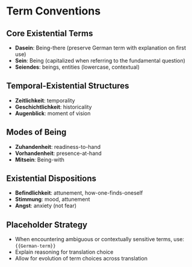 # Term Conventions

## Core Existential Terms
- **Dasein**: Being-there (preserve German term with explanation on first use)
- **Sein**: Being (capitalized when referring to the fundamental question)
- **Seiendes**: beings, entities (lowercase, contextual)

## Temporal-Existential Structures  
- **Zeitlichkeit**: temporality
- **Geschichtlichkeit**: historicality  
- **Augenblick**: moment of vision

## Modes of Being
- **Zuhandenheit**: readiness-to-hand
- **Vorhandenheit**: presence-at-hand
- **Mitsein**: Being-with

## Existential Dispositions
- **Befindlichkeit**: attunement, how-one-finds-oneself
- **Stimmung**: mood, attunement
- **Angst**: anxiety (not fear)

## Placeholder Strategy
- When encountering ambiguous or contextually sensitive terms, use: `{{German-term}}`
- Explain reasoning for translation choice
- Allow for evolution of term choices across translation
